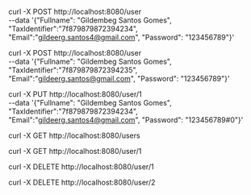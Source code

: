 curl -X POST http://localhost:8080/user \
--data '{"Fullname": "Gildembeg Santos Gomes", "TaxIdentifier":"7f879879872394234", "Email":"gildeerg.santos4@gmail.com", "Password": "123456789"}'

curl -X POST http://localhost:8080/user \
--data '{"Fullname": "Gildembeg Santos Gomes", "TaxIdentifier":"7f879879872394235", "Email":"gildeerg.santos@gmail.com", "Password": "123456789"}'

curl -X PUT http://localhost:8080/user/1 \
--data '{"Fullname": "Gildembeg Santos Gomes", "TaxIdentifier":"7f879879872394234", "Email":"gildeerg.santos4@gmail.com", "Password": "123456789#0"}'

curl -X GET http://localhost:8080/users

curl -X GET http://localhost:8080/user/1

curl -X DELETE http://localhost:8080/user/1

curl -X DELETE http://localhost:8080/user/2
